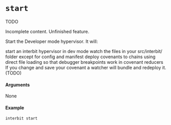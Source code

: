 
# `start`

<div class="tips danger">
  <p><span></span>TODO</p>
  <p>Incomplete content. Unfinished feature.</p>
</div>

Start the Developer mode hypervisor. It will:

start an interbit hypervisor in dev mode
watch the files in your src/interbit/ folder except for config and manifest
deploy covenants to chains using direct file loading so that debugger breakpoints work in covenant reducers
If you change and save your covenant a watcher will bundle and redeploy it. (TODO)

#### Arguments

None

#### Example

```js
interbit start
```
